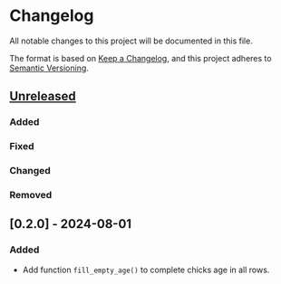 # Changelog

All notable changes to this project will be documented in this file.

The format is based on [Keep a Changelog](https://keepachangelog.com/en/1.0.0/),
and this project adheres to [Semantic Versioning](https://semver.org/spec/v2.0.0.html).

## [Unreleased]

### Added

### Fixed

### Changed

### Removed

## [0.2.0] - 2024-08-01

### Added

- Add function `fill_empty_age()` to complete chicks age in all rows.

[unreleased]: https://github.com/IslasGECI/petrel_chicks/compare/v0.1.0...HEAD

